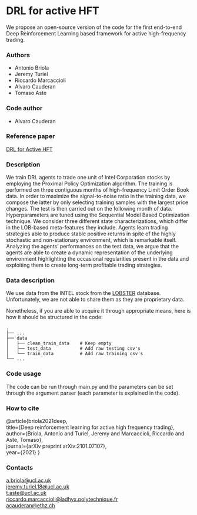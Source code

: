 # DRL for active HFT

We propose an open-source version of the code for the first end-to-end Deep Reinforcement Learning based framework for active high-frequency trading.

### Authors
- Antonio Briola
- Jeremy Turiel
- Riccardo Marcaccioli
- Alvaro Cauderan
- Tomaso Aste

### Code author 
- Alvaro Cauderan


### Reference paper
[DRL for Active HFT](https://arxiv.org/pdf/2101.07107.pdf)

### Description

We train DRL agents to trade one unit of Intel Corporation stocks by employing the Proximal Policy Optimization algorithm. The training is performed on three contiguous months of high-frequency Limit Order Book data. In order to maximize the signal-to-noise ratio in the training data, we compose the latter by only selecting training samples with the largest price changes. The test is then carried out on the following month of data. Hyperparameters are tuned using the Sequential Model Based Optimization technique. We consider three different state characterizations, which differ in the LOB-based meta-features they include. Agents learn trading strategies able to produce stable positive returns in spite of the highly stochastic and non-stationary environment, which is remarkable itself. Analyzing the agents’ performances on the test data, we argue that the agents are able to create a dynamic representation of the underlying environment highlighting the occasional regularities present in the data and exploiting them to create long-term profitable trading strategies.

### Data description

We use data from the INTEL stock from the [LOBSTER](https://lobsterdata.com) database. Unfortunately, we are not able to share them as they are proprietary data.

Nonetheless, if you are able to acquire it through appropriate means, here is how it should be structured in the code:

    .
    ├── ...
    ├── data      
    │   ├── clean_train_data    # Keep empty
    │   ├── test_data           # Add raw testing csv's
    │   └── train_data          # Add raw training csv's
    └── ...

### Code usage

The code can be run through main.py and the parameters can be set through the argument parser (each parameter is explained in the code).

### How to cite

@article{briola2021deep,\
  title={Deep reinforcement learning for active high frequency trading},\
  author={Briola, Antonio and Turiel, Jeremy and Marcaccioli, Riccardo and Aste, Tomaso},\
  journal={arXiv preprint arXiv:2101.07107},\
  year={2021}
}


### Contacts

a.briola@ucl.ac.uk \
jeremy.turiel.18@ucl.ac.uk \
t.aste@ucl.ac.uk \
riccardo.marcaccioli@ladhyx.polytechnique.fr \
acauderan@ethz.ch
